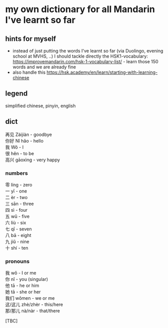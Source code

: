 # my own dictionary for all Mandarin I've learnt so far

## hints for myself
* instead of just putting the words I've learnt so far (via Duolingo, evening school at MVHS, ..) I should tackle directly the HSK1-vocabulary: <https://improvemandarin.com/hsk-1-vocabulary-list/> - learn those 150 words and we are already fine
* also handle this <https://hsk.academy/en/learn/starting-with-learning-chinese>

## legend
simplified chinese, pinyin, english

## dict
再见 Zàijiàn - goodbye  
你好 Nǐ hǎo - hello  
我 Wǒ - I  
很 hěn - to be  
高兴 gāoxìng - very happy  

### numbers

零 	líng - zero  
一 	yī - one  
二 	èr - two  
三 	sān - three  
四 	sì - four  
五 	wǔ - five  
六 	liù - six  
七 	qī - seven  
八 	bā - eight  
九 	jiǔ - nine  
十 	shí - ten  

### pronouns

我 	wǒ - I or me  
你 	nǐ - you (singular)  
他 	tā - he or him  
她 	tā - she or her  
我们 	wǒmen - we or me  
这/这儿 	zhè/zhèr - this/here  
那/那儿 	nà/nàr - that/there  

[TBC]
